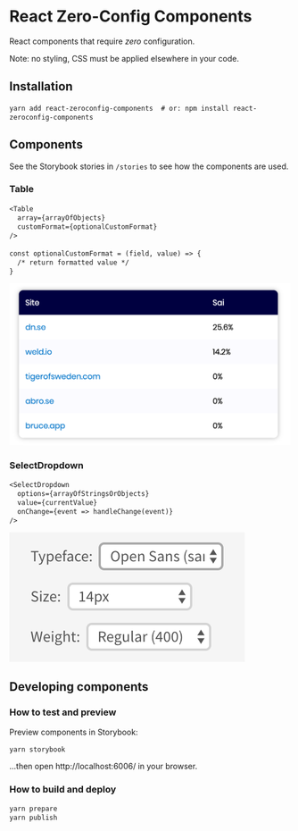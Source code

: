 # React Zero-Config Components

React components that require _zero_ configuration.

Note: no styling, CSS must be applied elsewhere in your code.


## Installation

    yarn add react-zeroconfig-components  # or: npm install react-zeroconfig-components


## Components

See the Storybook stories in `/stories` to see how the components are used.


### Table

    <Table
      array={arrayOfObjects}
      customFormat={optionalCustomFormat}
    />

    const optionalCustomFormat = (field, value) => {
      /* return formatted value */
    }

![Table](docs/Table.png)

### SelectDropdown

    <SelectDropdown
      options={arrayOfStringsOrObjects}
      value={currentValue}
      onChange={event => handleChange(event)}
    />

![SelectDropdown](docs/SelectDropdown.png)


## Developing components

### How to test and preview

Preview components in Storybook:

    yarn storybook

...then open http://localhost:6006/ in your browser.

### How to build and deploy

    yarn prepare
    yarn publish

